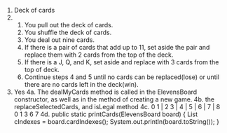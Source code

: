 1. Deck of cards
2. 
    1. You pull out the deck of cards. 
    2. You shuffle the deck of cards. 
    3. You deal out nine cards. 
    4. If there is a pair of cards that add up to 11, set aside the pair and replace them        with 2 cards from the top of the deck. 
    5. If there is a J, Q, and K, set aside and replace with 3 cards from the top of deck. 
    6. Continue steps 4 and 5 until no cards can be replaced(lose) or until there are no         cards left in the deck(win).
3. Yes
4a. The dealMyCards method is called in the ElevensBoard constructor, as well as in the method of creating a new game.
4b. the replaceSelectedCards, and isLegal method
4c. 0   1 | 2   3 | 4 | 5 | 6 | 7 | 8
    0   1   3   6   7
4d.
public static printCards(ElevensBoard board) {
    List<Integer> cIndexes = board.cardIndexes();
    System.out.println(board.toString());
}
